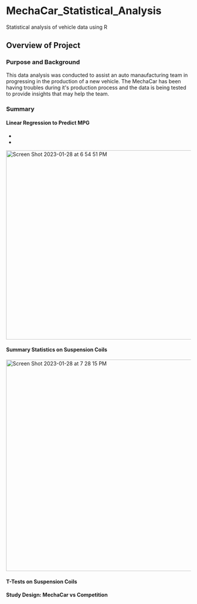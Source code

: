 # MechaCar_Statistical_Analysis
Statistical analysis of vehicle data using R

## Overview of Project

### Purpose and Background
This data analysis was conducted to assist an auto manaufacturing team in progressing in the production of a new vehicle. The MechaCar has been having troubles during it's production process and the data is being tested to provide insights that may help the team. 

### Summary
#### Linear Regression to Predict MPG
  -
  - 
<img width="516" alt="Screen Shot 2023-01-28 at 6 54 51 PM" src="https://user-images.githubusercontent.com/80222506/215306007-b7ddb18a-7ee7-4f0b-b72d-e89fc9daa646.png">



#### Summary Statistics on Suspension Coils



<img width="577" alt="Screen Shot 2023-01-28 at 7 28 15 PM" src="https://user-images.githubusercontent.com/80222506/215306207-3222de18-5072-49e2-aa50-7a12a37d878b.png">

#### T-Tests on Suspension Coils

#### Study Design: MechaCar vs Competition
